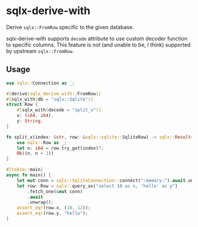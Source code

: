 # sqlx-derive-with
Derive `sqlx::FromRow` specific to the given database.

sqlx-derive-with supports `decode` attribute to use custom decoder function to specific columns.
This feature is not (and unable to be, I think) supported by upstream `sqlx::FromRow`.

## Usage
```rust
use sqlx::Connection as _;

#[derive(sqlx_derive_with::FromRow)]
#[sqlx_with(db = "sqlx::Sqlite")]
struct Row {
    #[sqlx_with(decode = "split_x")]
    x: (i64, i64),
    y: String,
}

fn split_x(index: &str, row: &sqlx::sqlite::SqliteRow) -> sqlx::Result<(i64, i64)> {
    use sqlx::Row as _;
    let n: i64 = row.try_get(index)?;
    Ok((n, n + 2))
}

#[tokio::main]
async fn main() {
    let mut conn = sqlx::SqliteConnection::connect(":memory:").await.unwrap();
    let row: Row = sqlx::query_as("select 10 as x, 'hello' as y")
        .fetch_one(&mut conn)
        .await
        .unwrap();
    assert_eq!(row.x, (10, 12));
    assert_eq!(row.y, "hello");
}
```
